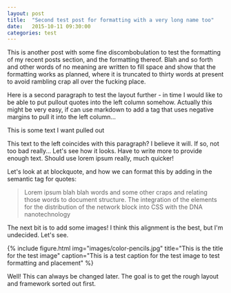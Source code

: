 ```yaml
---
layout: post
title:  "Second test post for formatting with a very long name too"
date:   2015-10-11 09:30:00
categories: test
---
```

This is another post with some fine discombobulation to test the formatting of my recent posts section, and the formatting thereof. Blah and so forth and other words of no meaning are written to fill space and show that the formatting works as planned, where it is truncated to thirty words at present to avoid rambling crap all over the fucking place.

Here is a second paragraph to test the layout further - in time I would like to be able to put pullout quotes into the left column somehow. Actually this might be very easy, if can use markdown to add a tag that uses negative margins to pull it into the left column...

<aside>This is some text I want pulled out</aside>

This text to the left coincides with this paragraph? I believe it will. If so, not too bad really... Let's see how it looks. Have to write more to provide enough text. Should use lorem ipsum really, much quicker!

Let's look at at blockquote, and how we can format this by adding in the semantic tag for quotes:

<blockquote>Lorem ipsum blah blah words and some other craps and relating those words to document structure. The integration of the elements for the distribution of the network block into CSS with the DNA nanotechnology</blockquote>

The next bit is to add some images! I think this alignment is the best, but I'm undecided. Let's see.

{% include figure.html img="images/color-pencils.jpg" title="This is the title for the test image" caption="This is a test caption for the test image to test formatting and placement" %}

Well! This can always be changed later. The goal is to get the rough layout and framework sorted out first.